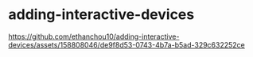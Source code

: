 # adding-interactive-devices
 
https://github.com/ethanchou10/adding-interactive-devices/assets/158808046/de9f8d53-0743-4b7a-b5ad-329c632252ce

